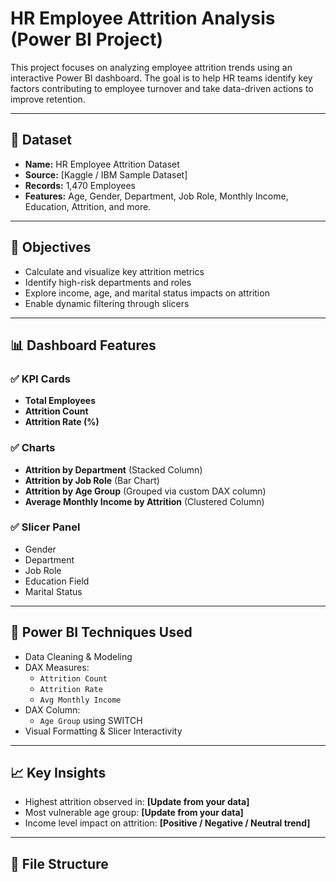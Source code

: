 # HR Employee Attrition Analysis (Power BI Project)

This project focuses on analyzing employee attrition trends using an interactive Power BI dashboard. The goal is to help HR teams identify key factors contributing to employee turnover and take data-driven actions to improve retention.

---

## 📁 Dataset

- **Name:** HR Employee Attrition Dataset
- **Source:** [Kaggle / IBM Sample Dataset]
- **Records:** 1,470 Employees
- **Features:** Age, Gender, Department, Job Role, Monthly Income, Education, Attrition, and more.

---

## 🧠 Objectives

- Calculate and visualize key attrition metrics
- Identify high-risk departments and roles
- Explore income, age, and marital status impacts on attrition
- Enable dynamic filtering through slicers

---

## 📊 Dashboard Features

### ✅ KPI Cards
- **Total Employees**
- **Attrition Count**
- **Attrition Rate (%)**

### ✅ Charts
- **Attrition by Department** (Stacked Column)
- **Attrition by Job Role** (Bar Chart)
- **Attrition by Age Group** (Grouped via custom DAX column)
- **Average Monthly Income by Attrition** (Clustered Column)

### ✅ Slicer Panel
- Gender
- Department
- Job Role
- Education Field
- Marital Status

---

## 🔧 Power BI Techniques Used

- Data Cleaning & Modeling
- DAX Measures:
  - `Attrition Count`
  - `Attrition Rate`
  - `Avg Monthly Income`
- DAX Column:
  - `Age Group` using SWITCH
- Visual Formatting & Slicer Interactivity

---

## 📈 Key Insights

- Highest attrition observed in: **[Update from your data]**
- Most vulnerable age group: **[Update from your data]**
- Income level impact on attrition: **[Positive / Negative / Neutral trend]**

---

## 📁 File Structure

